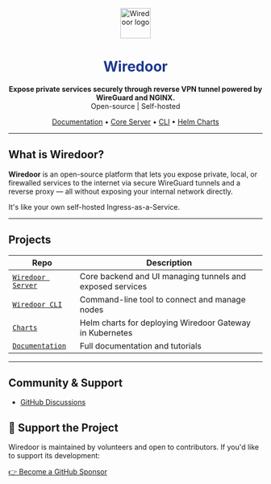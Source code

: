 <p align="center"> <img src="https://www.wiredoor.net/images/wiredoor.svg" alt="Wiredoor logo" width="60" /> </p> 

<h1 align="center" style="color: #1c398e">
  Wiredoor
</h1>

<p align="center">
  <strong>Expose private services securely through reverse VPN tunnel powered by WireGuard and NGINX.</strong><br />
  Open-source | Self-hosted
</p>

<p align="center">
  <a href="https://docs.wiredoor.net">Documentation</a> •
  <a href="https://github.com/wiredoor/server">Core Server</a> •
  <a href="https://github.com/wiredoor/wiredoor-cli">CLI</a> •
  <a href="https://charts.wiredoor.net">Helm Charts</a>
</p>

---

## What is Wiredoor?

**Wiredoor** is an open-source platform that lets you expose private, local, or firewalled services to the internet via secure WireGuard tunnels and a reverse proxy — all without exposing your internal network directly.

It's like your own self-hosted Ingress-as-a-Service.

---

## Projects

| Repo | Description |
|------|-------------|
| [`Wiredoor Server`](https://github.com/wiredoor/wiredoor) | Core backend and UI managing tunnels and exposed services |
| [`Wiredoor CLI`](https://github.com/wiredoor/cli) | Command-line tool to connect and manage nodes |
| [`Charts`](https://github.com/wiredoor/charts) | Helm charts for deploying Wiredoor Gateway in Kubernetes |
| [`Documentation`](https://www.wiredoor.net) | Full documentation and tutorials |

---

## Community & Support

- [GitHub Discussions](https://github.com/wiredoor/wiredoor/discussions)

## 💖 Support the Project

Wiredoor is maintained by volunteers and open to contributors. If you'd like to support its development:

[👉 Become a GitHub Sponsor](https://github.com/sponsors/dmesad)



